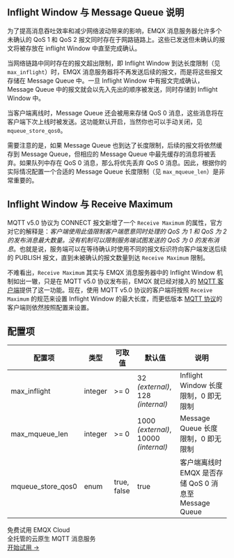 ## Inflight Window 与 Message Queue 说明

为了提高消息吞吐效率和减少网络波动带来的影响，EMQX 消息服务器允许多个未确认的 QoS 1 和 QoS 2 报文同时存在于网路链路上。这些已发送但未确认的报文将被存放在  inflight Window 中直至完成确认。

当网络链路中同时存在的报文超出限制，即 Inflight Window 到达长度限制（见 `max_inflight`）时，EMQX 消息服务器将不再发送后续的报文，而是将这些报文存储在 Message Queue 中。一旦 Inflight Window 中有报文完成确认，Message Queue 中的报文就会以先入先出的顺序被发送，同时存储到 Inflight Window 中。

当客户端离线时，Message Queue 还会被用来存储 QoS 0 消息，这些消息将在客户端下次上线时被发送。这功能默认开启，当然你也可以手动关闭，见 `mqueue_store_qos0`。

需要注意的是，如果 Message Queue 也到达了长度限制，后续的报文将依然缓存到 Message Queue，但相应的 Message Queue 中最先缓存的消息将被丢弃。如果队列中存在 QoS 0 消息，那么将优先丢弃 QoS 0 消息。因此，根据你的实际情况配置一个合适的 Message Queue 长度限制（见 `max_mqueue_len`）是非常重要的。



## Inflight Window 与 Receive Maximum

MQTT v5.0 协议为 CONNECT 报文新增了一个 `Receive Maximum` 的属性，官方对它的解释是：*客户端使用此值限制客户端愿意同时处理的 QoS 为 1 和 QoS 为 2 的发布消息最大数量。没有机制可以限制服务端试图发送的 QoS 为 0 的发布消息*。也就是说，服务端可以在等待确认时使用不同的报文标识符向客户端发送后续的 PUBLISH 报文，直到未被确认的报文数量到达 `Receive Maximum` 限制。

不难看出，`Receive Maximum` 其实与 EMQX 消息服务器中的 Inflight Window 机制如出一辙，只是在 MQTT v5.0 协议发布前，EMQX 就已经对接入的 [MQTT 客户端](https://www.emqx.com/zh/mqtt-client-sdk)提供了这一功能。现在，使用 MQTT v5.0 协议的客户端将按照 `Receive Maximum` 的规范来设置 Inflight Window 的最大长度，而更低版本 [MQTT 协议](https://www.emqx.com/zh/mqtt-guide)的客户端则依然按照配置来设置。



## 配置项

| 配置项            | 类型    | 可取值            | 默认值                                     | 说明                                                   |
| ----------------- | ------- | ----------------- | ------------------------------------------ | ------------------------------------------------------ |
| max_inflight      | integer | >= 0              | 32 *(external)*,<br /> 128 *(internal)*    | Inflight Window 长度限制，0 即无限制                   |
| max_mqueue_len    | integer | >= 0              | 1000 *(external)*,<br />10000 *(internal)* | Message Queue 长度限制，0 即无限制                     |
| mqueue_store_qos0 | enum    | true,<br /> false | true                                       | 客户端离线时 EMQX 是否存储 QoS 0 消息至 Message Queue |


<section class="promotion">
    <div>
        免费试用 EMQX Cloud
        <div class="is-size-14 is-text-normal has-text-weight-normal">全托管的云原生 MQTT 消息服务</div>
    </div>
    <a href="https://accounts-zh.emqx.com/signup?continue=https://cloud.emqx.com/console/deployments/0?oper=new" class="button is-gradient px-5">开始试用 →</a>
</section>
